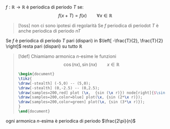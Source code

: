 $f : \mathbb{R} \to \mathbb{R}$ è periodica di periodo $T$ se:
$$ f(x+T) = f(x) \qquad \forall x \in \mathbb{R}$$

>[!oss]
>non ci sono ipotesi di regolarità
>Se $f$ periodica di periodot $T$ è anche periodica di periodo $nT$

Se $f$ è periodica di periodo $T$ pari (dispari) in $\left[ -\frac{T}{2}, \frac{T}{2} \right]$ resta pari (dispari) su tutto $\mathbb{R}$


>[!def]
>Chiamiamo armonica $n$-esime le funzioni
> $$ \cos(nx), \sin(nx)\qquad x \in \mathbb{R} $$
>
>```tikz
>\begin{document}
>\tikz{
>\draw[-stealth] (-5,0) -- (5,0);
>\draw[-stealth] (0,-2.5) -- (0,2.5);
>\draw[samples=200,red] plot (\x,  {sin (\x r)}) node[right]{$\sin x$};
>\draw[samples=200,color=blue] plot(\x, {sin (2*\x r)});
>\draw[samples=200,color=green] plot(\x, {sin (3*\x r)});
>}
>\end{document}
>```

ogni armonica $n$-esima è periodica di periodo $\frac{2\pi}{n}$
